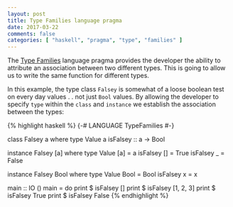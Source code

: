 ```yaml
---
layout: post
title: Type Families language pragma
date: 2017-03-22
comments: false
categories: [ "haskell", "pragma", "type", "families" ]
---
```


The [Type Families](https://wiki.haskell.org/GHC/Type_families) language pragma provides the developer the ability to attribute an association between two different types. This is going to allow us to write the same function for different types.

In this example, the type class `Falsey` is somewhat of a loose boolean test on every day values . . not just `Bool` values. By allowing the developer to specify `type` within the `class` and `instance` we establish the association between the types:

{% highlight haskell %}
{-# LANGUAGE TypeFamilies #-}

class Falsey a where
  type Value a
  isFalsey :: a -> Bool

instance Falsey [a] where
  type Value [a] = a
  isFalsey [] = True
  isFalsey _  = False

instance Falsey Bool where
  type Value Bool = Bool
  isFalsey x  = x

main :: IO ()
main = do
  print $ isFalsey []
  print $ isFalsey [1, 2, 3]
  print $ isFalsey True
  print $ isFalsey False
{% endhighlight %}

